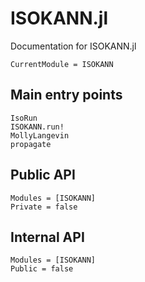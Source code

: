 # ISOKANN.jl

Documentation for ISOKANN.jl

```@meta
CurrentModule = ISOKANN
```

## Main entry points

```@docs
IsoRun
ISOKANN.run!
MollyLangevin
propagate
```

## Public API

```@autodocs
Modules = [ISOKANN]
Private = false
```

## Internal API

```@autodocs
Modules = [ISOKANN]
Public = false
```